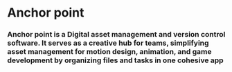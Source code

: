 # Anchor point


### Anchor point is a  Digital asset management and version control software. It serves as a creative hub for teams, simplifying asset management for motion design, animation, and game development by organizing files and tasks in one cohesive app
